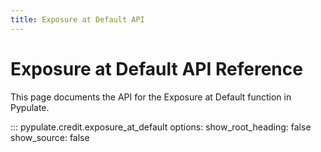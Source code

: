 ```yaml
---
title: Exposure at Default API
---
```


# Exposure at Default API Reference

This page documents the API for the Exposure at Default function in Pypulate.

::: pypulate.credit.exposure_at_default
    options:
      show_root_heading: false
      show_source: false 